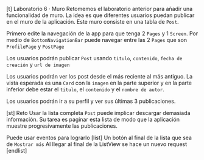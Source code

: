 [t] Laboratorio 6 · Muro
Retomemos el laboratorio anterior para añadir una funcionalidad de muro. La idea es que diferentes usuarios puedan publicar en el muro de la aplicación. Este muro consiste en una tabla de `Post`.

Primero edite la navegación de la app para que tenga 2 `Pages` y 1 `Screen`. Por medio de `BottomNavigationBar` puede navegar entre las 2 `Pages` que son `ProfilePage` y `PostPage`

Los usuarios podrán publicar `Post` usando `titulo`, `contenido`, `fecha de creación` y `url de imagen`

Los usuarios podrán ver los post desde el más reciente al más antiguo. La vista esperada es una `Card` con la `imagen` en la parte superior y en la parte inferior debe estar el `titulo`, el `contenido` y el `nombre de autor`.

Los usuarios podrán ir a su perfil y ver sus últimas 3 publicaciones.

[st] Reto
Usar la lista completa `Post` puede implicar descargar demasiada información. Su tarea es paginar esta lista de modo que la aplicación muestre progresivamente las publicaciones.

Puede usar eventos para lograrlo
[list]
Un botón al final de la lista que sea de `Mostrar más`
Al llegar al final de la ListView se hace un nuevo request
[endlist]

